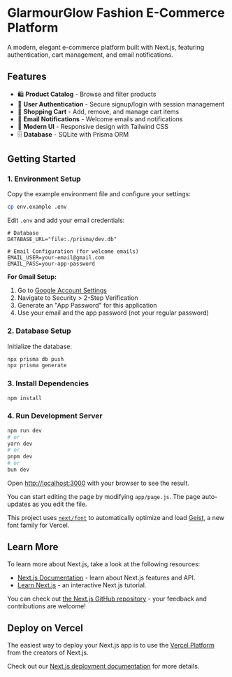 # GlarmourGlow Fashion E-Commerce Platform

A modern, elegant e-commerce platform built with Next.js, featuring authentication, cart management, and email notifications.

## Features

- 🛍️ **Product Catalog** - Browse and filter products
- 🔐 **User Authentication** - Secure signup/login with session management
- 🛒 **Shopping Cart** - Add, remove, and manage cart items
- 📧 **Email Notifications** - Welcome emails and notifications
- 🎨 **Modern UI** - Responsive design with Tailwind CSS
- 🗄️ **Database** - SQLite with Prisma ORM

## Getting Started

### 1. Environment Setup

Copy the example environment file and configure your settings:

```bash
cp env.example .env
```

Edit `.env` and add your email credentials:

```env
# Database
DATABASE_URL="file:./prisma/dev.db"

# Email Configuration (for welcome emails)
EMAIL_USER=your-email@gmail.com
EMAIL_PASS=your-app-password
```

**For Gmail Setup:**
1. Go to [Google Account Settings](https://myaccount.google.com/)
2. Navigate to Security > 2-Step Verification
3. Generate an "App Password" for this application
4. Use your email and the app password (not your regular password)

### 2. Database Setup

Initialize the database:

```bash
npx prisma db push
npx prisma generate
```

### 3. Install Dependencies

```bash
npm install
```

### 4. Run Development Server

```bash
npm run dev
# or
yarn dev
# or
pnpm dev
# or
bun dev
```

Open [http://localhost:3000](http://localhost:3000) with your browser to see the result.

You can start editing the page by modifying `app/page.js`. The page auto-updates as you edit the file.

This project uses [`next/font`](https://nextjs.org/docs/app/building-your-application/optimizing/fonts) to automatically optimize and load [Geist](https://vercel.com/font), a new font family for Vercel.

## Learn More

To learn more about Next.js, take a look at the following resources:

- [Next.js Documentation](https://nextjs.org/docs) - learn about Next.js features and API.
- [Learn Next.js](https://nextjs.org/learn) - an interactive Next.js tutorial.

You can check out [the Next.js GitHub repository](https://github.com/vercel/next.js) - your feedback and contributions are welcome!

## Deploy on Vercel

The easiest way to deploy your Next.js app is to use the [Vercel Platform](https://vercel.com/new?utm_medium=default-template&filter=next.js&utm_source=create-next-app&utm_campaign=create-next-app-readme) from the creators of Next.js.

Check out our [Next.js deployment documentation](https://nextjs.org/docs/app/building-your-application/deploying) for more details.
